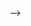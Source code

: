 <!-- - 👋 Hi, I’m @Sanju-Xaviar
- 👀 I’m interested in deep learning, multimodal sensor fusion and IoT
- 🌱 I’m currently learning to build robust models using deep learning

<!---
Sanju-Xaviar/Sanju-Xaviar is a ✨ special ✨ repository because its `README.md` (this file) appears on your GitHub profile.
You can click the Preview link to take a look at your changes.
---> -->

